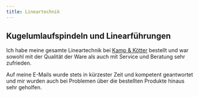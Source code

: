 ```yaml
---
title: Lineartechnik
---
```


## Kugelumlaufspindeln und Linearführungen

Ich habe meine gesamte Lineartechnik bei [Kamp & Kötter](https://www.kampundkoetter.de/) bestellt und war sowohl mit der Qualität der Ware als auch mit Service und Beratung sehr zufrieden.

Auf meine E-Mails wurde stets in kürzester Zeit und kompetent geantwortet und mir wurden auch bei Problemen über die bestellten Produkte hinaus sehr geholfen.
